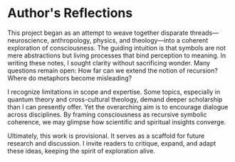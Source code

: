 # Author's Reflections

This project began as an attempt to weave together disparate threads—neuroscience, anthropology, physics, and theology—into a coherent exploration of consciousness. The guiding intuition is that symbols are not mere abstractions but living processes that bind perception to meaning. In writing these notes, I sought clarity without sacrificing wonder. Many questions remain open: How far can we extend the notion of recursion? Where do metaphors become misleading?

I recognize limitations in scope and expertise. Some topics, especially in quantum theory and cross-cultural theology, demand deeper scholarship than I can presently offer. Yet the overarching aim is to encourage dialogue across disciplines. By framing consciousness as recursive symbolic coherence, we may glimpse how scientific and spiritual insights converge.

Ultimately, this work is provisional. It serves as a scaffold for future research and discussion. I invite readers to critique, expand, and adapt these ideas, keeping the spirit of exploration alive.
